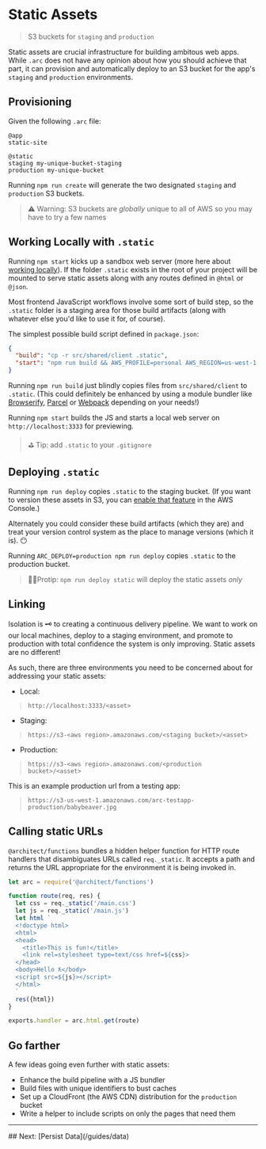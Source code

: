 # Static Assets 

> S3 buckets for `staging` and `production`

Static assets are crucial infrastructure for building ambitous web apps. While `.arc` does not have any opinion about how you should achieve that part, it can provision and automatically deploy to an S3 bucket for the app's `staging` and `production` environments.

## Provisioning

Given the following `.arc` file:

```arc
@app
static-site

@static
staging my-unique-bucket-staging
production my-unique-bucket
```

Running `npm run create` will generate the two designated `staging` and `production` S3 buckets.

> ⚠️ Warning: S3 buckets are _globally_ unique to all of AWS so you may have to try a few names

## Working Locally with `.static`

Running `npm start` kicks up a sandbox web server (more here about [working locally](/guides/offline)). If the folder `.static` exists in the root of your project will be mounted to serve static assets along with any routes defined in `@html` or `@json`.

Most frontend JavaScript workflows involve some sort of build step, so the `.static` folder is a staging area for those build artifacts (along with whatever else you'd like to use it for, of course).

The simplest possible build script defined in `package.json`:

```json
{
  "build": "cp -r src/shared/client .static",
  "start": "npm run build && AWS_PROFILE=personal AWS_REGION=us-west-1 NODE_ENV=testing arc-sandbox"
}
```

Running `npm run build` just blindly copies files from `src/shared/client` to `.static`. (This could definitely be enhanced by using a module bundler like [Browserify](http://browserify.org/), [Parcel](https://parceljs.org/) or [Webpack](https://webpack.js.org/) depending on your needs!)

Running `npm start` builds the JS and starts a local web server on `http://localhost:3333` for previewing.

> ⛳️ Tip: add `.static` to your `.gitignore`

## Deploying `.static`

Running `npm run deploy` copies `.static` to the staging bucket. (If you want to version these assets in S3, you can [enable that feature](https://docs.aws.amazon.com/AmazonS3/latest/dev/Versioning.html) in the AWS Console.)

Alternately you could consider these build artifacts (which they are) and treat your version control system as the place to manage versions (which it is). 😶

Running `ARC_DEPLOY=production npm run deploy` copies `.static` to the production bucket. 

> 🏌️‍♀️Protip: `npm run deploy static` will deploy the static assets _only_

## Linking

Isolation is 🗝 to creating a continuous delivery pipeline. We want to work on our local machines, deploy to a staging environment, and promote to production with total confidence the system is only improving. Static assets are no different!

As such, there are three environments you need to be concerned about for addressing your static assets:

- Local:
> `http://localhost:3333/<asset>`
- Staging:
> `https://s3-<aws region>.amazonaws.com/<staging bucket>/<asset>`
- Production:
> `https://s3-<aws region>.amazonaws.com/<production bucket>/<asset>`

This is an example production url from a testing app:
> `https://s3-us-west-1.amazonaws.com/arc-testapp-production/babybeaver.jpg`

## Calling static URLs

`@architect/functions` bundles a hidden helper function for HTTP route handlers that disambiguates URLs called `req._static`. It accepts a path and returns the URL appropriate for the environment it is being invoked in.

```javascript
let arc = require('@architect/functions')

function route(req, res) {
  let css = req._static('/main.css')
  let js = req._static('/main.js')
  let html `
  <!doctype html>
  <html>
  <head>
    <title>This is fun!</title>
    <link rel=stylesheet type=text/css href=${css}>
  </head>
  <body>Hello ƛ</body>
  <script src=${js}></script>
  </html>
  `
  res({html})
}

exports.handler = arc.html.get(route)
```

## Go farther

A few ideas going even further with static assets:
- Enhance the build pipeline with a JS bundler
- Build files with unique identifiers to bust caches
- Set up a CloudFront (the AWS CDN) distribution for the `production` bucket
- Write a helper to include scripts on only the pages that need them

<hr>
## Next: [Persist Data](/guides/data)
